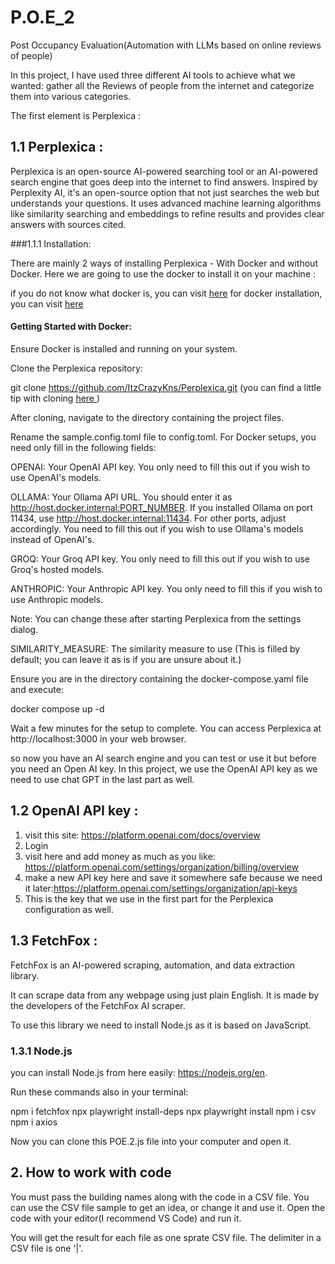 # P.O.E_2

 Post Occupancy Evaluation(Automation with LLMs based on online reviews of people)

 In this project, I have used three different AI tools to achieve what we wanted: gather all the Reviews of people from the internet and categorize them into various categories.

 The first element is Perplexica :

 ## 1.1 Perplexica :
 Perplexica is an open-source AI-powered searching tool or an AI-powered search engine that goes deep into the internet to find answers. Inspired by Perplexity AI, it's an open-source option that not just searches the web but understands your questions. It uses advanced machine learning algorithms like similarity searching and embeddings to refine results and provides clear answers with sources cited.

 ###1.1.1 Installation:

 There are mainly 2 ways of installing Perplexica - With Docker and without Docker. Here we are going to use the docker to install it on your machine :

 if you do not know what docker is, you  can visit <a href='https://docs.docker.com/get-started/docker-overview/'>here</a>
 for docker installation, you can visit <a href='https://www.docker.com/'> here </a> 
 
 #### Getting Started with Docker:
 Ensure Docker is installed and running on your system.

Clone the Perplexica repository:

git clone https://github.com/ItzCrazyKns/Perplexica.git
(you can find a little tip with cloning <a href='https://www.google.com/search?q=how+clone+a+repository&oq=how+clone+arepo&gs_lcrp=EgZjaHJvbWUqCQgBEAAYDRiABDIGCAAQRRg5MgkIARAAGA0YgAQyCggCEAAYCBgNGB4yCggDEAAYCBgNGB4yCggEEAAYCBgNGB4yCggFEAAYCBgNGB4yCggGEAAYCBgNGB4yCggHEAAYCBgNGB4yCggIEAAYCBgNGB4yCggJEAAYCBgNGB7SAQg2MDcxajBqN6gCALACAA&sourceid=chrome&ie=UTF-8#fpstate=ive&vld=cid:9a9f356b,vid:bQrtezWlphU,st:0'> here </a>)

After cloning, navigate to the directory containing the project files.

Rename the sample.config.toml file to config.toml. For Docker setups, you need only fill in the following fields:

OPENAI: Your OpenAI API key. You only need to fill this out if you wish to use OpenAI's models.

OLLAMA: Your Ollama API URL. You should enter it as http://host.docker.internal:PORT_NUMBER. If you installed Ollama on port 11434, use http://host.docker.internal:11434. For other ports, adjust accordingly. You need to fill this out if you wish to use Ollama's models instead of OpenAI's.

GROQ: Your Groq API key. You only need to fill this out if you wish to use Groq's hosted models.

ANTHROPIC: Your Anthropic API key. You only need to fill this if you wish to use Anthropic models.

Note: You can change these after starting Perplexica from the settings dialog.

SIMILARITY_MEASURE: The similarity measure to use (This is filled by default; you can leave it as is if you are unsure about it.)

Ensure you are in the directory containing the docker-compose.yaml file and execute:

docker compose up -d

Wait a few minutes for the setup to complete. You can access Perplexica at http://localhost:3000 in your web browser.

so now you have an AI search engine and you can test or use it but before you need an Open AI key.
In this project, we use the OpenAI API key as we need to use chat GPT in the last part as well.


## 1.2 OpenAI API key :
 1. visit this site: https://platform.openai.com/docs/overview
 2. Login
 3. visit here and add money as much as you like: https://platform.openai.com/settings/organization/billing/overview
 4. make a new API key here and save it somewhere safe because we need it later:https://platform.openai.com/settings/organization/api-keys
 5. This is the key that we use in the first part for the Perplexica configuration as well.

## 1.3 FetchFox :

FetchFox is an AI-powered scraping, automation, and data extraction library.

It can scrape data from any webpage using just plain English. It is made by the developers of the FetchFox AI scraper.

To use this library  we need to install Node.js as it is based on JavaScript.

### 1.3.1 Node.js

you can install Node.js from here easily: https://nodejs.org/en.

Run these commands also in your terminal:

npm i fetchfox
npx playwright install-deps
npx playwright install
npm i csv 
npm i axios

Now you can clone this POE.2.js file into your computer and open it.

## 2. How to work with code 
You must pass the building names along with the code in a CSV file.
You can use the CSV file sample to get an idea, or change it and use it.
Open the code with your editor(I recommend VS Code) and run it.

You will get the result for each file as one sprate CSV file.
The delimiter in a CSV file is one '|'.











    



 
